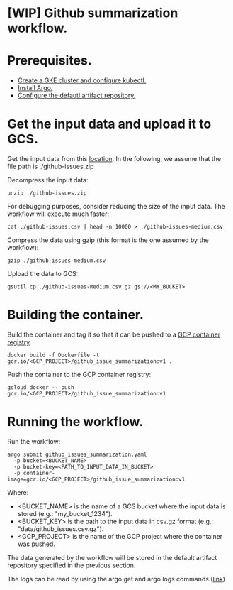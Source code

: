 # [WIP] Github summarization workflow.

# Prerequisites.

*   [Create a GKE cluster and configure kubectl.](https://cloud.google.com/kubernetes-engine/docs/how-to/creating-a-container-cluster)
*   [Install Argo.](https://github.com/argoproj/argo/blob/master/demo.md)
*   [Configure the defautl artifact repository.](https://github.com/argoproj/argo/blob/master/ARTIFACT_REPO.md#configure-the-default-artifact-repository)

# Get the input data and upload it to GCS.

Get the input data from this [location](https://towardsdatascience.com/how-to-create-data-products-that-are-magical-using-sequence-to-sequence-models-703f86a231f8). In the following, we assume that the file path is ./github-issues.zip  

Decompress the input data:

```
unzip ./github-issues.zip
```

For debugging purposes, consider reducing the size of the input data. The workflow will execute much faster: 

```
cat ./github-issues.csv | head -n 10000 > ./github-issues-medium.csv
```

Compress the data using gzip (this format is the one assumed by the workflow): 

```
gzip ./github-issues-medium.csv
```

Upload the data to GCS:

```
gsutil cp ./github-issues-medium.csv.gz gs://<MY_BUCKET>
```

# Building the container.

Build the container and tag it so that it can be pushed to a [GCP container registry](https://cloud.google.com/container-registry/)

```
docker build -f Dockerfile -t gcr.io/<GCP_PROJECT>/github_issue_summarization:v1 .
```

Push the container to the GCP container registry:

```
gcloud docker -- push gcr.io/<GCP_PROJECT>/github_issue_summarization:v1
```

# Running the workflow.

Run the workflow:

```
argo submit github_issues_summarization.yaml
  -p bucket=<BUCKET_NAME>
  -p bucket-key=<PATH_TO_INPUT_DATA_IN_BUCKET>
  -p container-image=gcr.io/<GCP_PROJECT>/github_issue_summarization:v1
```

Where:

*   <BUCKET_NAME> is the name of a GCS bucket where the input data is stored (e.g.: "my_bucket_1234").
*   <BUCKET_KEY> is the path to the input data in csv.gz format (e.g.: "data/github_issues.csv.gz").
*   <GCP_PROJECT> is the name of the GCP project where the container was pushed.

The data generated by the workflow will be stored in the default artifact
repository specified in the previous section.

The logs can be read by using the argo get and argo logs commands ([link](https://github.com/argoproj/argo/blob/master/demo.md#4-run-simple-example-workflows))

